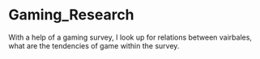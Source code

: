 # Gaming_Research
 With a help of a gaming survey, I look up for relations between vairbales, what are the tendencies of game within the survey.
